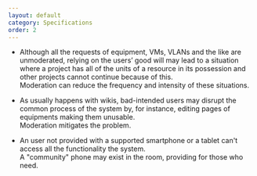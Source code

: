 ```yaml
---
layout: default
category: Specifications
order: 2
---
```


*   Although all the requests of equipment, VMs, VLANs and the like are
    unmoderated, relying on the users’ good will may lead to a situation where
    a project has all of the units of a resource in its possession and other
    projects cannot continue because of this.  
    Moderation can reduce the frequency and intensity of these situations.

*   As usually happens with wikis, bad-intended users may disrupt the common
    process of the system by, for instance, editing pages of equipments making
    them unusable.  
    Moderation mitigates the problem.

*   An user not provided with a supported smartphone or a tablet can't access
    all the functionality the system.  
    A "community" phone may exist in the room, providing for those who need.
